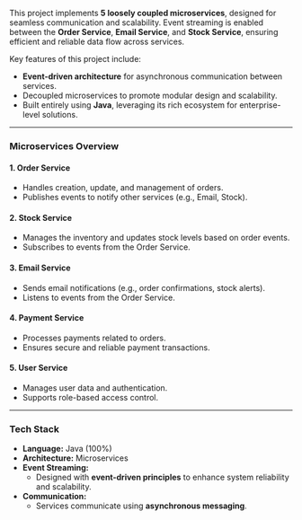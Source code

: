This project implements **5 loosely coupled microservices**, designed for seamless communication and scalability. Event streaming is enabled between the **Order Service**, **Email Service**, and **Stock Service**, ensuring efficient and reliable data flow across services.

Key features of this project include:

- **Event-driven architecture** for asynchronous communication between services.
- Decoupled microservices to promote modular design and scalability.
- Built entirely using **Java**, leveraging its rich ecosystem for enterprise-level solutions.

---

### Microservices Overview

#### 1. **Order Service**
   - Handles creation, update, and management of orders.
   - Publishes events to notify other services (e.g., Email, Stock).

#### 2. **Stock Service**
   - Manages the inventory and updates stock levels based on order events.
   - Subscribes to events from the Order Service.

#### 3. **Email Service**
   - Sends email notifications (e.g., order confirmations, stock alerts).
   - Listens to events from the Order Service.

#### 4. **Payment Service**
   - Processes payments related to orders.
   - Ensures secure and reliable payment transactions.

#### 5. **User Service**
   - Manages user data and authentication.
   - Supports role-based access control.

---

###  Tech Stack

- **Language:** Java (100%)
- **Architecture:** Microservices
- **Event Streaming:** 
  - Designed with **event-driven principles** to enhance system reliability and scalability.
- **Communication:** 
  - Services communicate using **asynchronous messaging**.
